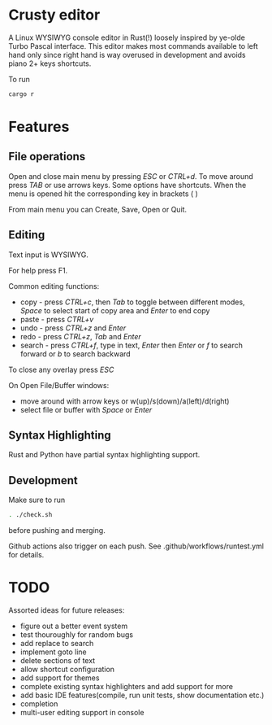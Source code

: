 # Crusty editor

A Linux WYSIWYG console editor in Rust(!) loosely inspired by ye-olde Turbo Pascal interface.
This editor makes most commands available to left hand only since right hand is way overused in development 
and avoids piano 2+ keys shortcuts.

To run
```bash
cargo r
```

# Features

## File operations

Open and close main menu by pressing *ESC* or *CTRL+d*. To move around press *TAB* or use arrows keys.
Some options have shortcuts. When the menu is opened hit the corresponding key in brackets ( )

From main menu you can Create, Save, Open or Quit.

## Editing

Text input is WYSIWYG.

For help press F1.

Common editing functions:
* copy - press *CTRL+c*, then *Tab* to toggle between different modes, *Space* to select start of copy area and *Enter* to end copy
* paste - press *CTRL+v*
* undo - press *CTRL+z* and *Enter*
* redo - press *CTRL+z*, *Tab* and *Enter*
* search - press *CTRL+f*, type in text, *Enter* then *Enter* or *f* to search forward or *b* to search backward

To close any overlay press *ESC*

On Open File/Buffer windows:
* move around with arrow keys or w(up)/s(down)/a(left)/d(right)
* select file or buffer with *Space* or *Enter*

## Syntax Highlighting

Rust and Python have partial syntax highlighting support.

## Development

Make sure to run
```bash
. ./check.sh
```
before pushing and merging.

Github actions also trigger on each push. See .github/workflows/runtest.yml for details.

# TODO

Assorted ideas for future releases:
* figure out a better event system
* test thouroughly for random bugs
* add replace to search
* implement goto line
* delete sections of text
* allow shortcut configuration
* add support for themes
* complete existing syntax highlighters and add support for more
* add basic IDE features(compile, run unit tests, show documentation etc.)
* completion 
* multi-user editing support in console
